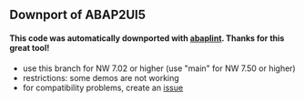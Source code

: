 ## Downport of ABAP2UI5

#### This code was automatically downported with [abaplint](https://github.com/abaplint/abaplint). Thanks for this great tool!

* use this branch for NW 7.02 or higher (use "main" for NW 7.50 or higher)
* restrictions: some demos are not working
* for compatibility problems, create an [issue](https://github.com/oblomov-dev/ABAP2UI5/issues)


